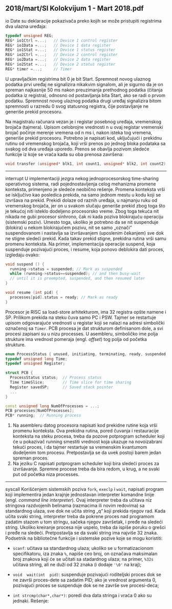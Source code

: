 2018/mart/SI Kolokvijum 1 - Mart 2018.pdf
--------------------------------------------------------------------------------
io
Date su deklaracije pokazivača preko kojih se može pristupiti registrima dva ulazna uređaja:
```cpp
typedef unsigned REG;
REG* io1Ctrl =...;   // Device 1 control register
REG* io1Data =...;   // Device 1 data register
REG* io1Stat =...;   // Device 1 status register
REG* io2Ctrl =...;   // Device 2 control register
REG* io2Data =...;   // Device 2 data register
REG* io2Stat =...;   // Device 2 status register
REG* timer =...;     // Timer
```
U upravljačkim registrima bit 0 je bit Start. Spremnost novog ulaznog podatka prvi uređaj ne
signalizira  nikakvim  signalom,  ali  je  sigurno  da  je  on  spreman  najkasnije  50 ms  nakon
preuzimanja prethodnog podatka (čitanja podatka iz registra), odnosno od postavljanja  bita
Start, ako se radi o prvom podatku. Spremnost novog ulaznog podatka drugi uređaj signalizira
bitom  spremnosti  u  razredu  0  svog  statusnog  registra,  čije postavljanje ne generiše prekid
procesoru.

Na magistralu računara vezan je i registar posebnog uređaja, vremenskog brojača (tajmera).
Upisom celobrojne vrednosti n u ovaj registar vremenski brojač počinje merenje vremena od n
ms i, nakon isteka tog vremena, generiše prekid procesoru.
Potrebno  je  napisati  kod,  uključujući  i  prekidnu  rutinu  od  vremenskog  brojača,  koji  vrši
prenos  po  jednog  bloka  podataka  sa  svakog  od  dva  uređaja  uporedo.  Prenos  se  obavlja
pozivom sledeće funkcije iz koje se vraća kada su oba prenosa završena:

```cpp
void transfer (unsigned* blk1, int count1, unsigned* blk2, int count2);
```

--------------------------------------------------------------------------------
interrupt
U  implementaciji  jezgra  nekog  jednoprocesorskog time-sharing operativnog  sistema,  radi
pojednostavljenja  celog  mehanizma  promene  konteksta,  primenjeno  je  sledeće  neobično
rešenje.  Promena konteksta vrši se isključivo kao posledica prekida, na samo jednom mestu u
kodu  koji  se  izvršava  na  prekid.  Prekidi  dolaze  od  raznih  uređaja,  u  najmanju  ruku  od
vremenskog brojača, jer on u svakom slučaju generiše prekid zbog toga što je tekućoj niti
isteklo dodeljeno procesorsko vreme. Zbog toga tekuća nit nikada ne gubi procesor sinhrono,
čak ni kada poziva blokirajuću operaciju (sistemski poziv). Umesto toga, ukoliko je potrebno
da  se  nit  suspenduje  (blokira)  u  nekom  blokirajućem  pozivu,  nit  se  samo  „označi“
suspendovanom i nastavlja sa izvršavanjem (uposlenim čekanjem) sve dok ne stigne sledeći
prekid. Kada takav prekid stigne, prekidna rutina vrši samu promenu konteksta.
Na  primer,  implementacija  operacije suspend, koja suspenduje pozivajući proces, i resume,
koja ponovo deblokira dati proces, izgledaju ovako:
```cpp
void suspend () {
  running->status = suspended; // Mark as suspended
  while (running->status==suspended); // and then busy-wait
  // until it is preempted, suspended, and then resumed later
}

void resume (int pid) {
  processes[pid].status = ready; // Mark as ready
}
```
Procesor je RISC  sa load-store arhitekturom, ima 32 registra opšte namene i SP. Prilikom
prekida na steku čuva samo PC i PSW. Tajmer se restartuje upisom odgovarajuće vrednosti u
registar koji se nalazi na adresi simbolički označenoj sa `Timer`. PCB procesa je dat strukturom
definisanom  dole,  a  svi  procesi  zapisani  su u nizu processes. U asembleru, simboličko ime
polja strukture ima vrednost pomeraja (engl. *offset*) tog polja od početka strukture.
```cpp
enum ProcessStatus { unused, initiating, terminating, ready, suspended };
typedef unsigned long Time;
typedef unsigned Register;

struct PCB {
  ProcessStatus status;  // Process status
  Time timeSlice;        // Time slice for time sharing
  Register savedSP;      // Saved stack pointer
  ...
}

const unsigned long NumOfProcesses = ...;
PCB processes[NumOfProcesses];
PCB* running;  // Running process
```

1. Na  asembleru  datog  procesora  napisati  kod  prekidne  rutine  koja  vrši  promenu
konteksta. Ova prekidna rutina, pored čuvanja i restauracije konteksta na steku procesa, treba
da  pozove  potprogram scheduler koji  će  u  pokazivač running smestiti  vrednost  koja
ukazuje  na  novoizabrani  tekući  proces,  i  da  tajmer  restartuje  sa  vremenskim  kvantumom
dodeljenim tom procesu. Pretpostavlja se da uvek postoji barem jedan spreman proces.
2. Na  jeziku  C  napisati  potprogram scheduler koji bira sledeći proces za izvršavanje.
Spremne procese treba da bira redom, u krug, a ne svaki put od početka niza processes.


--------------------------------------------------------------------------------
syscall
Korišćenjem  sistemskih  poziva `fork`, `execlp` i `wait`,  napisati  program  koji  implementira
jedan  krajnje  jednostavan  interpreter  komandne linije (engl. *command line interpreter*). Ovaj
interpreter  treba  da  učitava  niz  stringova  razdvojenih  belinama  (razmacima  ili  novim
redovima)  sa standardnog ulaza, sve dok ne učita string „q“ koji prekida njegov rad. Kada
učita svaki string, interpreter treba da pokrene proces nad programom zadatim stazom u tom
stringu,  sačeka  njegov  završetak,  i  pređe  na  sledeći  string.  Ukoliko  kreiranje  procesa  nije
uspelo, treba da ispiše poruku o grešci i pređe na sledeći. Pretpostavlja se da svaki string ima
najviše 32 znaka. Podsetnik na bibliotečne funkcije i sistemske pozive koje se mogu koristiti:

- `scanf`: učitava sa standardnog ulaza; ukoliko se u formatizacionom specifikatoru, iza
znaka `%`, napiše ceo broj, on označava maksimalan broj znakova koji će se učitati sa
stadardnog  ulaza;  na  primer, `%32s` učitava string, ali ne duži od 32 znaka (i dodaje
`'\0'` na kraj);

- `void  wait(int  pid)`:  suspenduje  pozivajući roditeljski proces dok  se  ne  završi
proces-dete  sa  zadatim  PID;  ako  je  vrednost  argumenta  0,  pozivajući proces se
suspenduje dok se ne završe sve procesi-deca;

- `int strcmp(char*,char*)`: poredi dva data stringa i vraća 0 ako su jednaki.
Rešenje:
